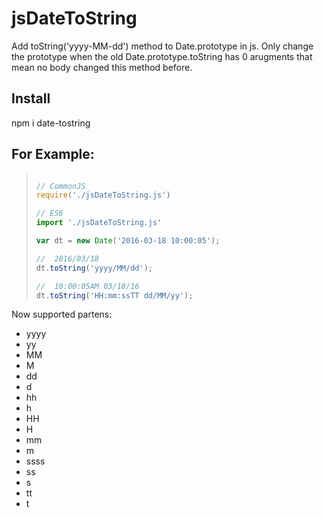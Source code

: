 # jsDateToString
Add toString('yyyy-MM-dd') method to Date.prototype in js. Only change the prototype when the old Date.prototype.toString has 0 arugments that mean no body changed this method before.

## Install
npm i date-tostring


## For Example:
>```javascript
>
>// CommonJS
>require('./jsDateToString.js')
>
>// ES6
>import './jsDateToString.js'
>
>var dt = new Date('2016-03-18 10:00:05');
>
>//  2016/03/18
>dt.toString('yyyy/MM/dd');
>
>//  10:00:05AM 03/18/16
>dt.toString('HH:mm:ssTT dd/MM/yy');

Now supported partens:

* yyyy
* yy
* MM
* M
* dd
* d
* hh
* h
* HH
* H
* mm
* m
* ssss
* ss
* s
* tt
* t